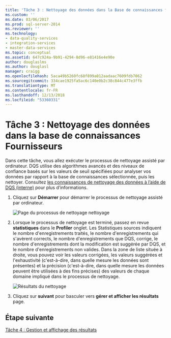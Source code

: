 ```yaml
---
title: 'Tâche 3 : Nettoyage des données dans la Base de connaissances fournisseurs | Microsoft Docs'
ms.custom: ''
ms.date: 03/06/2017
ms.prod: sql-server-2014
ms.reviewer: ''
ms.technology:
- data-quality-services
- integration-services
- master-data-services
ms.topic: conceptual
ms.assetid: 647c924a-9b91-4294-8d96-e81416e4e90e
author: douglaslms
ms.author: douglasl
manager: craigg
ms.openlocfilehash: 5aca49b5260fc68f899a012aadaac7609fdb7062
ms.sourcegitcommit: 334cae1925fa5ac6c140e0b2c38c844c477e3ffb
ms.translationtype: MT
ms.contentlocale: fr-FR
ms.lasthandoff: 12/13/2018
ms.locfileid: "53360331"
---
```

# <a name="task-3-cleansing-data-against-the-suppliers-knowledge-base"></a>Tâche 3 : Nettoyage des données dans la base de connaissances Fournisseurs
  Dans cette tâche, vous allez exécuter le processus de nettoyage assisté par ordinateur. DQS utilise des algorithmes avancés et des niveaux de confiance basés sur les valeurs de seuil spécifiées pour analyser vos données par rapport à la base de connaissances sélectionnée, puis les nettoyer. Consultez [les connaissances de nettoyage des données à l’aide de DQS (interne)](https://msdn.microsoft.com/library/hh213061.aspx) pour plus d’informations.  
  
1.  Cliquez sur **Démarrer** pour démarrer le processus de nettoyage assisté par ordinateur.  
  
     ![Page du processus de nettoyage nettoyage](../../2014/tutorials/media/et-cleansingdataagainstthesupplierkb-01.jpg "nettoyer la Page du processus de nettoyage")  
  
2.  Lorsque le processus de nettoyage est terminé, passez en revue **statistiques** dans le **Profiler** onglet. Les Statistiques sources indiquent le nombre d'enregistrements traités, le nombre d'enregistrements qui s'avèrent corrects, le nombre d'enregistrements que DQS, corrige, le nombre d'enregistrements dont la modification est suggérée par DQS, et le nombre d'enregistrements non valides. Dans la zone de liste située à droite, vous pouvez voir les valeurs corrigées, les valeurs suggérées et l'exhaustivité (c'est-à-dire, dans quelle mesure les données sont présentes) et la précision (c'est-à-dire, dans quelle mesure les données peuvent être utilisées à des fins précises) des valeurs de chaque domaine impliqué dans le processus de nettoyage.  
  
     ![Résultats du nettoyage](../../2014/tutorials/media/et-cleansingdataagainstthesupplierkb-02.jpg "résultats du nettoyage")  
  
3.  Cliquez sur **suivant** pour basculer vers **gérer et afficher les résultats** page.  
  
## <a name="next-step"></a>Étape suivante  
 [Tâche 4 : Gestion et affichage des résultats](../../2014/tutorials/task-4-manaing-and-viewing-results.md)  
  
  
